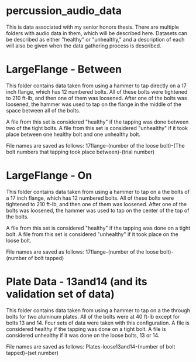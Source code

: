 # percussion_audio_data

This is data associated with my senior honors thesis. There are multiple folders with audio 
data in them, which will be described here. Datasets can be described as either "healthy" or
"unhealthy," and a description of each will also be given when the data gathering process is 
described.

# LargeFlange - Between
This folder contains data taken from using a hammer to tap directly on a 17 inch flange, which
has 12 numbered bolts. All of these bolts were tightened to 210 ft-lb, and then one of them was
loosened. After one of the bolts was loosened, the hammer was used to tap on the flange
in the middle of the space between all of the bolts.

A file from this set is considered "healthy" if the tapping was done between two of the
tight bolts. A file from this set is considered "unhealthy" if it took place between one
healthy bolt and one unhealthy bolt.

File names are saved as follows: 17flange-(number of the loose bolt)-(The bolt numbers that
tapping took place between)-(trial number)


# LargeFlange - On
This folder contains data taken from using a hammer to tap on a the bolts of a 17 inch flange, 
which has 12 numbered bolts. All of these bolts were tightened to 210 ft-lb, and then one of them 
was loosened. After one of the bolts was loosened, the hammer was used to tap on the center of the
top of the bolts.

A file from this set is considered "healthy" if the tapping was done on a tight bolt. A file from 
this set is considered "unhealthy" if it took place on the loose bolt.

File names are saved as follows: 17flange-(number of the loose bolt)-(number of bolt tapped)

# Plate Data - 13and14 (and its validation set of data)
This folder contains data taken from using a hammer to tap on a the through bolts for two aluminum
plates. All of the bolts were at 40 ft-lb except for bolts 13 and 14. Four sets of data were taken with
this configuration. A file is considered healthy if the tapping was done on a tight bolt. A file is considered
unhealthy if it was done on the loose bolts, 13 or 14.

File names are saved as follows: Plates-loose13and14-(number of bolt tapped)-(set number)
